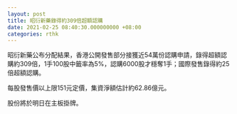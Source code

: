 ```yaml
---
layout: post
title: 昭衍新藥錄得約309倍超額認購
date: 2021-02-25 08:40:30.000000000 +08:00
categories: rthk
---
```


昭衍新藥公布分配結果，香港公開發售部分接獲近54萬份認購申請，錄得超額認購約309倍，1手100股中籤率為5%，認購6000股才穩奪1手；國際發售錄得約25倍超額認購。

每股發售價以上限151元定價，集資淨額估計約62.86億元。

股份將於明日在主板掛牌。
